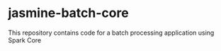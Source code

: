 # jasmine-batch-core
This repository contains code for a batch processing application using Spark Core
